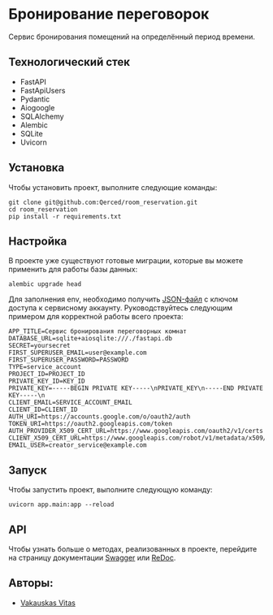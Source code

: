 # Бронирование переговорок

Сервис бронирования помещений на определённый период времени.

## Технологический стек

* FastAPI
* FastApiUsers
* Pydantic
* Aiogoogle
* SQLAlchemy
* Alembic
* SQLite
* Uvicorn

## Установка

Чтобы установить проект, выполните следующие команды:

```
git clone git@github.com:Qerced/room_reservation.git
cd room_reservation
pip install -r requirements.txt
```

## Настройка

В проекте уже существуют готовые миграции, которые вы можете применить для работы базы данных:

```
alembic upgrade head
```

Для заполнения env, необходимо получить [JSON-файл](https://cloud.google.com/iam/docs/keys-create-delete) с ключом доступа к сервисному аккаунту. Руководствуйтесь следующим примером для корректной работы всего проекта:

```
APP_TITLE=Сервис бронирования переговорных комнат
DATABASE_URL=sqlite+aiosqlite:///./fastapi.db
SECRET=yoursecret
FIRST_SUPERUSER_EMAIL=user@example.com
FIRST_SUPERUSER_PASSWORD=PASSWORD
TYPE=service_account
PROJECT_ID=PROJECT_ID
PRIVATE_KEY_ID=KEY_ID
PRIVATE_KEY=-----BEGIN PRIVATE KEY-----\nPRIVATE_KEY\n-----END PRIVATE KEY-----\n
CLIENT_EMAIL=SERVICE_ACCOUNT_EMAIL
CLIENT_ID=CLIENT_ID
AUTH_URI=https://accounts.google.com/o/oauth2/auth
TOKEN_URI=https://oauth2.googleapis.com/token
AUTH_PROVIDER_X509_CERT_URL=https://www.googleapis.com/oauth2/v1/certs
CLIENT_X509_CERT_URL=https://www.googleapis.com/robot/v1/metadata/x509/SERVICE_ACCOUNT_EMAIL
EMAIL_USER=creator_service@example.com
```

## Запуск

Чтобы запустить проект, выполните следующую команду:

```
uvicorn app.main:app --reload
```

## API

Чтобы узнать больше о методах, реализованных в проекте, перейдите на страницу документации [Swagger](http://127.0.0.1:8000/docs) или [ReDoc](http://127.0.0.1:8000/redoc).

## Авторы:
- [Vakauskas Vitas](https://github.com/Qerced)
